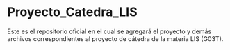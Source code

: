 # Proyecto_Catedra_LIS
Este es el repositorio oficial en el cual se agregará el proyecto y demás archivos correspondientes al proyecto de cátedra de la materia LIS (G03T).
